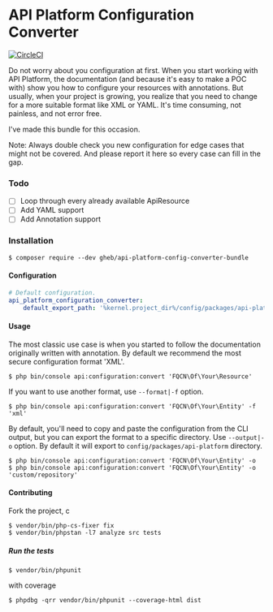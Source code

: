 # API Platform Configuration Converter

[![CircleCI](https://circleci.com/gh/GregoireHebert/api-platform-config-converter-bundle.svg?style=svg)](https://circleci.com/gh/GregoireHebert/api-platform-config-converter-bundle)

Do not worry about you configuration at first.
When you start working with API Platform, the documentation (and because it's easy to make a POC with) show you how to configure your resources with annotations.
But usually, when your project is growing, you realize that you need to change for a more suitable format like XML or YAML.
It's time consuming, not painless, and not error free.

I've made this bundle for this occasion.

Note: Always double check you new configuration for edge cases that might not be covered. And please report it here so every case can fill in the gap.

### Todo

- [ ] Loop through every already available ApiResource
- [ ] Add YAML support
- [ ] Add Annotation support

### Installation

```shell
$ composer require --dev gheb/api-platform-config-converter-bundle
```

#### Configuration

```yaml
# Default configuration.
api_platform_configuration_converter:
    default_export_path: '%kernel.project_dir%/config/packages/api-platform/' #(default)

```

#### Usage

The most classic use case is when you started to follow the documentation originally written with annotation.
By default we recommend the most secure configuration format 'XML'.

```shell
$ php bin/console api:configuration:convert 'FQCN\Of\Your\Resource'
```

If you want to use another format, use `--format|-f` option.
```shell
$ php bin/console api:configuration:convert 'FQCN\Of\Your\Entity' -f 'xml'
```

By default, you'll need to copy and paste the configuration from the CLI output, but you can export the format to a specific directory.
Use `--output|-o` option. By default it will export to `config/packages/api-platform` directory.

```shell
$ php bin/console api:configuration:convert 'FQCN\Of\Your\Entity' -o
$ php bin/console api:configuration:convert 'FQCN\Of\Your\Entity' -o 'custom/repository'
```

#### Contributing

Fork the project, c

```shell
$ vendor/bin/php-cs-fixer fix
$ vendor/bin/phpstan -l7 analyze src tests
```

##### Run the tests

```shell
$ vendor/bin/phpunit
```

with coverage

```shell
$ phpdbg -qrr vendor/bin/phpunit --coverage-html dist
```
